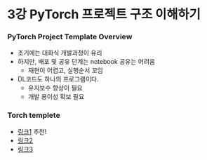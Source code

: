 # 3강 PyTorch 프로젝트 구조 이해하기
### PyTorch Project Template Overview
- 초기에는 대화식 개발과정이 유리
- 하지만, 배포 및 공유 단계는 notebook 공유는 어려움
  - 재현이 어렵고, 실행순서 꼬임
- DL코드도 하나의 프로그램이다.
  - 유지보수 향상이 필요
  - 개발 용이성 확보 필요

### Torch templete
- [링크1](https://github.com/victoresque/pytorch-template) 추천!
- [링크2](https://github.com/PyTorchLightning/deep-learning-project-template)
- [링크3](https://github.com/FrancescoSaverioZuppichini/PyTorch-Deep-Learning-Template)

